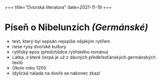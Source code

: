 +++
title="Dvorská literatura"
date=2021-11-19
+++

# Píseň o Nibelunzích *(Germánské)*
- text, který byl sepsán nejspíše nějakým rytířem
- nese rysy dvorské kultury
- rytířský epos (předchůdce rytířského románu)
- Látka, z které čerpá je už z dávných předkřesťánských germánských textů
- Okolo roku 1200
- Idylická nálada na dvoře se nakonec zkazí

